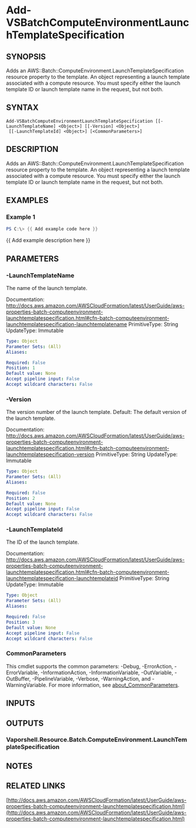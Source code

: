 # Add-VSBatchComputeEnvironmentLaunchTemplateSpecification

## SYNOPSIS
Adds an AWS::Batch::ComputeEnvironment.LaunchTemplateSpecification resource property to the template.
An object representing a launch template associated with a compute resource.
You must specify either the launch template ID or launch template name in the request, but not both.

## SYNTAX

```
Add-VSBatchComputeEnvironmentLaunchTemplateSpecification [[-LaunchTemplateName] <Object>] [[-Version] <Object>]
 [[-LaunchTemplateId] <Object>] [<CommonParameters>]
```

## DESCRIPTION
Adds an AWS::Batch::ComputeEnvironment.LaunchTemplateSpecification resource property to the template.
An object representing a launch template associated with a compute resource.
You must specify either the launch template ID or launch template name in the request, but not both.

## EXAMPLES

### Example 1
```powershell
PS C:\> {{ Add example code here }}
```

{{ Add example description here }}

## PARAMETERS

### -LaunchTemplateName
The name of the launch template.

Documentation: http://docs.aws.amazon.com/AWSCloudFormation/latest/UserGuide/aws-properties-batch-computeenvironment-launchtemplatespecification.html#cfn-batch-computeenvironment-launchtemplatespecification-launchtemplatename
PrimitiveType: String
UpdateType: Immutable

```yaml
Type: Object
Parameter Sets: (All)
Aliases:

Required: False
Position: 1
Default value: None
Accept pipeline input: False
Accept wildcard characters: False
```

### -Version
The version number of the launch template.
Default: The default version of the launch template.

Documentation: http://docs.aws.amazon.com/AWSCloudFormation/latest/UserGuide/aws-properties-batch-computeenvironment-launchtemplatespecification.html#cfn-batch-computeenvironment-launchtemplatespecification-version
PrimitiveType: String
UpdateType: Immutable

```yaml
Type: Object
Parameter Sets: (All)
Aliases:

Required: False
Position: 2
Default value: None
Accept pipeline input: False
Accept wildcard characters: False
```

### -LaunchTemplateId
The ID of the launch template.

Documentation: http://docs.aws.amazon.com/AWSCloudFormation/latest/UserGuide/aws-properties-batch-computeenvironment-launchtemplatespecification.html#cfn-batch-computeenvironment-launchtemplatespecification-launchtemplateid
PrimitiveType: String
UpdateType: Immutable

```yaml
Type: Object
Parameter Sets: (All)
Aliases:

Required: False
Position: 3
Default value: None
Accept pipeline input: False
Accept wildcard characters: False
```

### CommonParameters
This cmdlet supports the common parameters: -Debug, -ErrorAction, -ErrorVariable, -InformationAction, -InformationVariable, -OutVariable, -OutBuffer, -PipelineVariable, -Verbose, -WarningAction, and -WarningVariable. For more information, see [about_CommonParameters](http://go.microsoft.com/fwlink/?LinkID=113216).

## INPUTS

## OUTPUTS

### Vaporshell.Resource.Batch.ComputeEnvironment.LaunchTemplateSpecification
## NOTES

## RELATED LINKS

[http://docs.aws.amazon.com/AWSCloudFormation/latest/UserGuide/aws-properties-batch-computeenvironment-launchtemplatespecification.html](http://docs.aws.amazon.com/AWSCloudFormation/latest/UserGuide/aws-properties-batch-computeenvironment-launchtemplatespecification.html)

